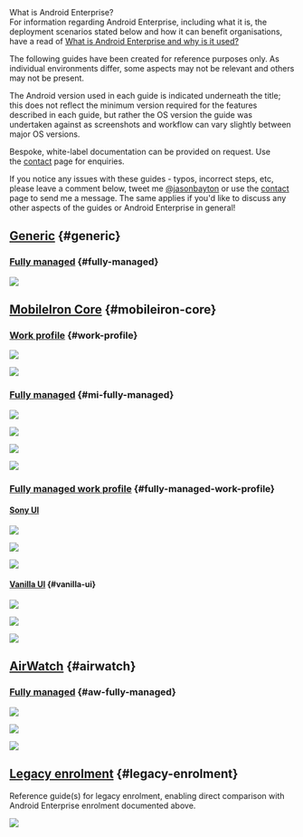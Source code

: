 <!---
title: "Android Enterprise provisioning guides"
date: "2017-08-30"
--->

<div class="callout callout-info">
	<div class="callout-heading">What is Android Enterprise?</div>
	For information regarding Android Enterprise, including what it is, the deployment scenarios stated below and how it can benefit organisations, have a read of <a href="/docs/enterprise-mobility/android/what-is-android-enterprise-and-why-is-it-used/">What is Android Enterprise and why is it used?</a>
</div>

The following guides have been created for reference purposes only. As individual environments differ, some aspects may not be relevant and others may not be present.

The Android version used in each guide is indicated underneath the title; this does not reflect the minimum version required for the features described in each guide, but rather the OS version the guide was undertaken against as screenshots and workflow can vary slightly between major OS versions.

Bespoke, white-label documentation can be provided on request. Use the [contact](/contact/) page for enquiries.

If you notice any issues with these guides - typos, incorrect steps, etc, please leave a comment below, tweet me [@jasonbayton](https://twitter.com/jasonbayton) or use the [contact](/contact/) page to send me a message. The same applies if you'd like to discuss any other aspects of the guides or Android Enterprise in general!

## [Generic](#generic) {#generic}

### [Fully managed](#fully-managed) {#fully-managed}

[![](/wp-content/uploads/2017/08/AE_FM_NFC_9.0_Generic-banner.jpg)](/download/doc/ae-guides/AE_FM_NFC_9.0_Generic.pdf)

## [MobileIron Core](#mobileiron-core) {#mobileiron-core}

### [Work profile](#work-profile) {#work-profile}

[![](/wp-content/uploads/2017/08/Android-enterprise-WP-Fac-Reset-MICore-500x247.png)](/download/doc/ae-guides/Android-enterprise_WP-Fac-Reset-MICore.pdf)

[![](/wp-content/uploads/2017/08/Android-enterprise-WP-Non-Reset-MICore-1-500x247.png)](/download/doc/ae-guides/Android-enterprise_WP-Non-Reset-MICore.pdf)

### [Fully managed](#mi-fully-managed) {#mi-fully-managed}

[![](/wp-content/uploads/2017/08/android_ae_nfc-1-500x247.png)](/download/doc/ae-guides/Android-enterprise_WM-NFC-MICore.pdf)

[![](/wp-content/uploads/2017/08/android_ae_wt-2-500x247.png)](/download/doc/ae-guides/Android-enterprise_WM-WT-MICore.pdf)

[![](/wp-content/uploads/2017/08/android_ae_qr-2-500x247.png)](/download/doc/ae-guides/Android-enterprise_WM-QR-MICore.pdf)

[![](/wp-content/uploads/2017/08/android_ae_zt2-1-500x247.png)](/download/doc/ae-guides/Android-enterprise_WM-ZT-MICore.pdf)

### [Fully managed work profile](#fully-managed-work-profile) {#fully-managed-work-profile}

#### [Sony UI](#sony-ui)

[![](/wp-content/uploads/2017/08/wmwp-zt-sony-500x247.png)](/download/doc/ae-guides/Android-enterprise_WMWP-ZT-MICore_Sony.pdf)

[![](/wp-content/uploads/2017/08/wmwp-nfc-sony-500x247.png)](/download/doc/ae-guides/Android-enterprise_WMWP-NFC-MICore_Sony.pdf)

[![](/wp-content/uploads/2017/08/wmwp-qr-sony-500x247.png)](/download/doc/ae-guides/Android-enterprise_WMWP-QR-MICore_Sony.pdf)

#### [Vanilla UI](#vanilla-ui) {#vanilla-ui}

[![](/wp-content/uploads/2017/08/wmwp-zt-aone-500x247.png)](/download/doc/ae-guides/Android-enterprise_WMWP-ZT-MICore_AOne.pdf)

[![](/wp-content/uploads/2017/08/wmwp-nfc-aone-500x247.png)](/download/doc/ae-guides/Android-enterprise_WMWP-NFC-MICore_AOne.pdf)

[![](/wp-content/uploads/2017/08/wmwp-qr-aone-500x247.png)](/download/doc/ae-guides/Android-enterprise_WMWP-QR-MICore_AOne.pdf)

## [AirWatch](#airwatch) {#airwatch}

### [Fully managed](#aw-fully-managed) {#aw-fully-managed}

[![](/wp-content/uploads/2017/08/ae_wt_aw-1-500x247.png)](/download/doc/ae-guides/Android-enterprise_WM-WT-AirWatch.pdf)

[![](/wp-content/uploads/2017/08/ae_nfc_aw-500x247.png)](/download/doc/ae-guides/Android-enterprise_WM-NFC-AirWatch.pdf)

[![](/wp-content/uploads/2017/08/ae_qr_aw-500x247.png)](/download/doc/ae-guides/Android-enterprise_WM-QR-AirWatch.pdf)

## [Legacy enrolment](#legacy-enrolment) {#legacy-enrolment}

Reference guide(s) for legacy enrolment, enabling direct comparison with Android Enterprise enrolment documented above.

[![](/wp-content/uploads/2017/08/android_legacy-1-500x247.png)](/download/doc/ae-guides/Legacy-enrolment_Nexus.pdf)
